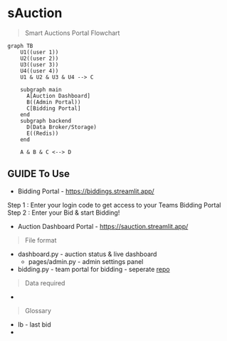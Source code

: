 # sAuction

> Smart Auctions Portal Flowchart

```mermaid
graph TB
    U1((user 1))
    U2((user 2))
    U3((user 3))
    U4((user 4))
    U1 & U2 & U3 & U4 --> C
    
    subgraph main
      A[Auction Dashboard]
      B((Admin Portal))
      C[Bidding Portal]
    end
    subgraph backend
      D(Data Broker/Storage)
      E((Redis))
    end
    
    A & B & C <--> D
```

## GUIDE To Use

- Bidding Portal - https://biddings.streamlit.app/

Step 1 : Enter your login code to get access to your Teams Bidding Portal
Step 2 : Enter your Bid & start Bidding!

- Auction Dashboard Portal - https://sauction.streamlit.app/

> File format

- dashboard.py - auction status & live dashboard
  - pages/admin.py - admin settings panel
- bidding.py - team portal for bidding - seperate [repo](https://github.com/hirawatt/bidding)

> Data required

- 

> Glossary

- lb - last bid
- 